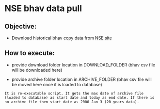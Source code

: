# NSE bhav data pull

## Objective:

- Download historical bhav copy data from [NSE site](https://www.nseindia.com/all-reports)

## How to execute:

- provide download folder location in DOWNLOAD_FOLDER (bhav csv file will be downloaded here)

- provide archive folder location in ARCHIVE_FOLDER (bhav csv file will be moved here once it is loaded to database)

```
It is re-executable script. It gets the max date of archive file (loaded to database) as start date and today as end date. If there is no archive file then start date as 2000 Jan 3 (20 years data).
```

